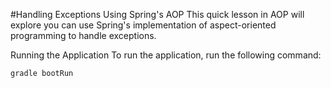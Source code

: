 #Handling Exceptions Using Spring's AOP
This quick lesson in AOP will explore you can use Spring's implementation of aspect-oriented programming to handle exceptions.

Running the Application
To run the application, run the following command:
```
gradle bootRun 
```
